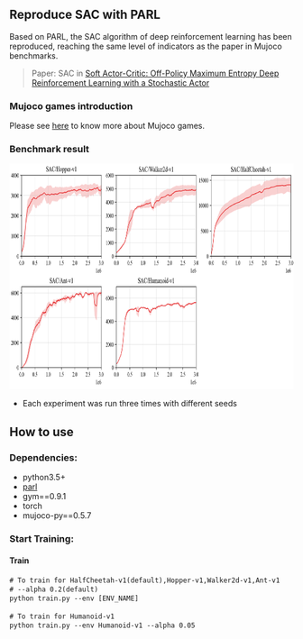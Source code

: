 ## Reproduce SAC with PARL
Based on PARL, the SAC algorithm of deep reinforcement learning has been reproduced, reaching the same level of indicators as the paper in Mujoco benchmarks.

> Paper: SAC in [Soft Actor-Critic: Off-Policy Maximum Entropy Deep Reinforcement Learning with a Stochastic Actor](https://arxiv.org/abs/1801.01290)

### Mujoco games introduction
Please see [here](https://github.com/openai/mujoco-py) to know more about Mujoco games.

### Benchmark result

<img src=".benchmark/SAC_results.png" width = "800" height ="400" alt="SAC_results"/>

+ Each experiment was run three times with different seeds

## How to use
### Dependencies:
+ python3.5+
+ [parl](https://github.com/PaddlePaddle/PARL)
+ gym==0.9.1
+ torch
+ mujoco-py==0.5.7

### Start Training:
#### Train
```
# To train for HalfCheetah-v1(default),Hopper-v1,Walker2d-v1,Ant-v1
# --alpha 0.2(default)
python train.py --env [ENV_NAME]

# To train for Humanoid-v1
python train.py --env Humanoid-v1 --alpha 0.05
